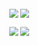 <img src="http://qmpy.org/memes/sanity.svg"> <img src="https://img.shields.io/github/followers/kenokrieger?style=social">

<img src="https://memegenerator.net/img/instances/78386854/i-coded-in-python-once.jpg">
<img src="https://breakbrunch.com/wp-content/uploads/2019/11/python-error-message-vs-c-110519.jpg">
<!--
**kenokrieger/kenokrieger** is a ✨ _special_ ✨ repository because its `README.md` (this file) appears on your GitHub profile.

Here are some ideas to get you started:

- 🔭 I’m currently working on ...
- 🌱 I’m currently learning ...
- 👯 I’m looking to collaborate on ...
- 🤔 I’m looking for help with ...
- 💬 Ask me about ...
- 📫 How to reach me: ...
- 😄 Pronouns: ...
- ⚡ Fun fact: ...
-->
